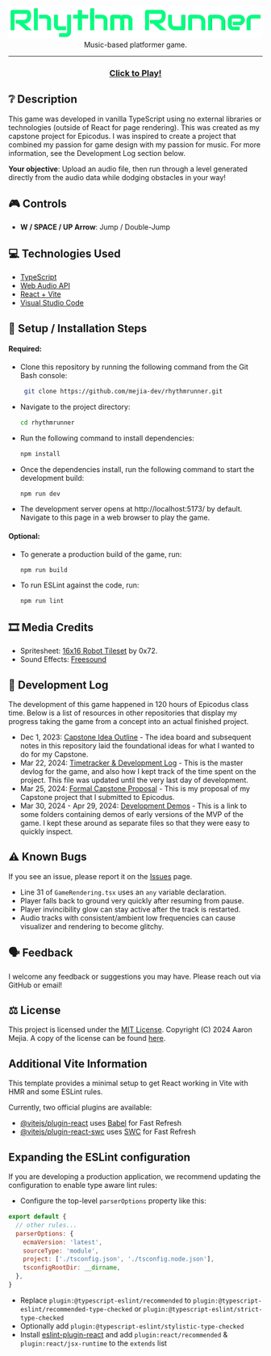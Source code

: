 <p align="center">
  <img src="./src/assets/img/rr-logo.png" />
  <br/>
  Music-based platformer game.
</p>
<hr />
<h3 align="center"><a href="https://mejia.dev/rhythm-runner/" target="_blank">Click to Play!</a></h3>


## ❔ Description
This game was developed in vanilla TypeScript using no external libraries or technologies (outside of React for page rendering). This was created as my capstone project for Epicodus. I was inspired to create a project that combined my passion for game design with my passion for music. For more information, see the Development Log section below.

**Your objective**: Upload an audio file, then run through a level generated directly from the audio data while dodging obstacles in your way!


## 🎮 Controls
- **W / SPACE / UP Arrow**: Jump / Double-Jump


## 💻 Technologies Used
- [TypeScript](https://www.typescriptlang.org/)
- [Web Audio API](https://developer.mozilla.org/en-US/docs/Web/API/Web_Audio_API)
- [React + Vite](https://vitejs.dev/)
- [Visual Studio Code](https://code.visualstudio.com/)


## 🔧 Setup / Installation Steps

#### Required:
- Clone this repository by running the following command from the Git Bash console:
  ```bash
   git clone https://github.com/mejia-dev/rhythmrunner.git
   ```

- Navigate to the project directory:
  ```bash
  cd rhythmrunner
  ```

- Run the following command to install dependencies:
  ```bash
  npm install
  ```

- Once the dependencies install, run the following command to start the development build:
  ```bash
  npm run dev
  ```

- The development server opens at http://localhost:5173/ by default. Navigate to this page in a web browser to play the game.


#### Optional:
- To generate a production build of the game, run: 
  ```bash
  npm run build
  ```

- To run ESLint against the code, run:
  ```bash
  npm run lint
  ```


## 🎞️ Media Credits
- Spritesheet: [16x16 Robot Tileset](https://0x72.itch.io/16x16-robot-tileset) by 0x72.
- Sound Effects: [Freesound](https://freesound.org/)


## 📃 Development Log
The development of this game happened in 120 hours of Epicodus class time. Below is a list of resources in other repositories that display my progress taking the game from a concept into an actual finished project.
- Dec 1, 2023: [Capstone Idea Outline](https://github.com/mejia-dev/epicodus-capstone-planning) - The idea board and subsequent notes in this repository laid the foundational ideas for what I wanted to do for my Capstone.
- Mar 22, 2024: [Timetracker & Development Log](https://github.com/mejia-dev/epicodus-capstone-mvp/blob/main/Timetracker.md) - This is the master devlog for the game, and also how I kept track of the time spent on the project. This file was updated until the very last day of development.
- Mar 25, 2024: [Formal Capstone Proposal](https://github.com/mejia-dev/epicodus-capstone-mvp/blob/main/capstone-proposal.md) - This is my proposal of my Capstone project that I submitted to Epicodus.
- Mar 30, 2024 - Apr 29, 2024: [Development Demos](https://github.com/mejia-dev/epicodus-capstone-mvp/tree/main/demos) - This is a link to some folders containing demos of early versions of the MVP of the game. I kept these around as separate files so that they were easy to quickly inspect.


## ⚠️ Known Bugs
If you see an issue, please report it on the [Issues](https://github.com/mejia-dev/rhythmrunner/issues) page.
- Line 31 of `GameRendering.tsx` uses an `any` variable declaration.
- Player falls back to ground very quickly after resuming from pause.
- Player invincibility glow can stay active after the track is restarted.
- Audio tracks with consistent/ambient low frequencies can cause visualizer and rendering to become glitchy.


## 🗣️ Feedback
I welcome any feedback or suggestions you may have. Please reach out via GitHub or email!


## ⚖️ License

This project is licensed under the [MIT License](https://opensource.org/licenses/MIT). Copyright (C) 2024 Aaron Mejia.
A copy of the license can be found [here](./LICENSE.txt).


## Additional Vite Information

This template provides a minimal setup to get React working in Vite with HMR and some ESLint rules.

Currently, two official plugins are available:

- [@vitejs/plugin-react](https://github.com/vitejs/vite-plugin-react/blob/main/packages/plugin-react/README.md) uses [Babel](https://babeljs.io/) for Fast Refresh
- [@vitejs/plugin-react-swc](https://github.com/vitejs/vite-plugin-react-swc) uses [SWC](https://swc.rs/) for Fast Refresh

## Expanding the ESLint configuration

If you are developing a production application, we recommend updating the configuration to enable type aware lint rules:

- Configure the top-level `parserOptions` property like this:

```js
export default {
  // other rules...
  parserOptions: {
    ecmaVersion: 'latest',
    sourceType: 'module',
    project: ['./tsconfig.json', './tsconfig.node.json'],
    tsconfigRootDir: __dirname,
  },
}
```

- Replace `plugin:@typescript-eslint/recommended` to `plugin:@typescript-eslint/recommended-type-checked` or `plugin:@typescript-eslint/strict-type-checked`
- Optionally add `plugin:@typescript-eslint/stylistic-type-checked`
- Install [eslint-plugin-react](https://github.com/jsx-eslint/eslint-plugin-react) and add `plugin:react/recommended` & `plugin:react/jsx-runtime` to the `extends` list
